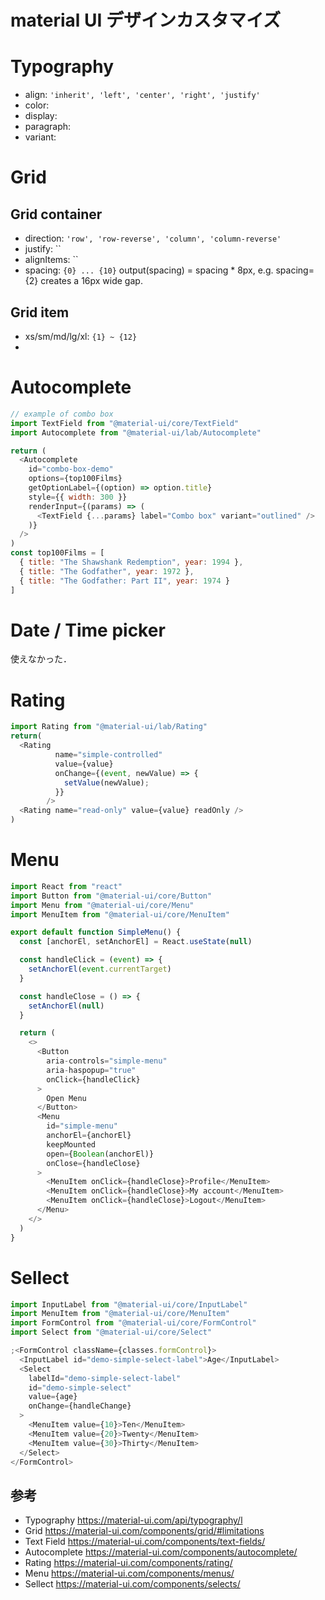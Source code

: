 # material UI デザインカスタマイズ

# Typography

- align: `'inherit', 'left', 'center', 'right', 'justify'`
- color:
- display:
- paragraph:
- variant:

# Grid

## Grid container

- direction: `'row', 'row-reverse', 'column', 'column-reverse'`
- justify: ``
- alignItems: ``
- spacing: `{0} ... {10}`
  output(spacing) = spacing \* 8px, e.g. spacing={2} creates a 16px wide gap.

## Grid item

- xs/sm/md/lg/xl: `{1} ~ {12}`
-

# Autocomplete

```js
// example of combo box
import TextField from "@material-ui/core/TextField"
import Autocomplete from "@material-ui/lab/Autocomplete"

return (
  <Autocomplete
    id="combo-box-demo"
    options={top100Films}
    getOptionLabel={(option) => option.title}
    style={{ width: 300 }}
    renderInput={(params) => (
      <TextField {...params} label="Combo box" variant="outlined" />
    )}
  />
)
const top100Films = [
  { title: "The Shawshank Redemption", year: 1994 },
  { title: "The Godfather", year: 1972 },
  { title: "The Godfather: Part II", year: 1974 }
]
```

# Date / Time picker

使えなかった．

# Rating

```js
import Rating from "@material-ui/lab/Rating"
return(
  <Rating
          name="simple-controlled"
          value={value}
          onChange={(event, newValue) => {
            setValue(newValue);
          }}
        />
  <Rating name="read-only" value={value} readOnly />
)
```

# Menu

```js
import React from "react"
import Button from "@material-ui/core/Button"
import Menu from "@material-ui/core/Menu"
import MenuItem from "@material-ui/core/MenuItem"

export default function SimpleMenu() {
  const [anchorEl, setAnchorEl] = React.useState(null)

  const handleClick = (event) => {
    setAnchorEl(event.currentTarget)
  }

  const handleClose = () => {
    setAnchorEl(null)
  }

  return (
    <>
      <Button
        aria-controls="simple-menu"
        aria-haspopup="true"
        onClick={handleClick}
      >
        Open Menu
      </Button>
      <Menu
        id="simple-menu"
        anchorEl={anchorEl}
        keepMounted
        open={Boolean(anchorEl)}
        onClose={handleClose}
      >
        <MenuItem onClick={handleClose}>Profile</MenuItem>
        <MenuItem onClick={handleClose}>My account</MenuItem>
        <MenuItem onClick={handleClose}>Logout</MenuItem>
      </Menu>
    </>
  )
}
```

# Sellect

```js
import InputLabel from "@material-ui/core/InputLabel"
import MenuItem from "@material-ui/core/MenuItem"
import FormControl from "@material-ui/core/FormControl"
import Select from "@material-ui/core/Select"

;<FormControl className={classes.formControl}>
  <InputLabel id="demo-simple-select-label">Age</InputLabel>
  <Select
    labelId="demo-simple-select-label"
    id="demo-simple-select"
    value={age}
    onChange={handleChange}
  >
    <MenuItem value={10}>Ten</MenuItem>
    <MenuItem value={20}>Twenty</MenuItem>
    <MenuItem value={30}>Thirty</MenuItem>
  </Select>
</FormControl>
```

## 参考

- Typography https://material-ui.com/api/typography/l
- Grid https://material-ui.com/components/grid/#limitations
- Text Field https://material-ui.com/components/text-fields/
- Autocomplete https://material-ui.com/components/autocomplete/
- Rating https://material-ui.com/components/rating/
- Menu https://material-ui.com/components/menus/
- Sellect https://material-ui.com/components/selects/
